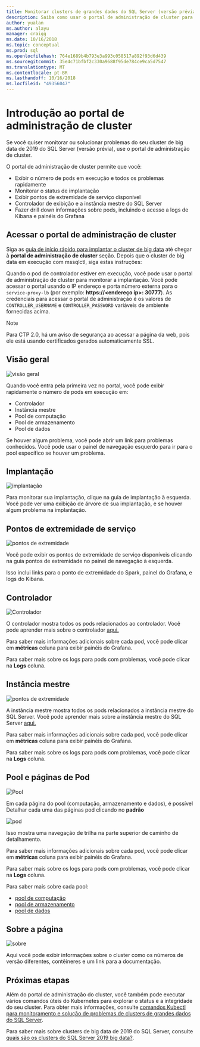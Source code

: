 ```yaml
---
title: Monitorar clusters de grandes dados do SQL Server (versão prévia) com o portal de administração de cluster | Microsoft Docs
description: Saiba como usar o portal de administração de cluster para monitorar clusters do SQL Server 2019 big data (visualização).
author: yualan
ms.author: alayu
manager: craigg
ms.date: 10/16/2018
ms.topic: conceptual
ms.prod: sql
ms.openlocfilehash: 764e1689b4b793e3a993c058517a892f93d6d439
ms.sourcegitcommit: 35e4c71bfbf2c330a9688f95de784ce9ca5d7547
ms.translationtype: MT
ms.contentlocale: pt-BR
ms.lasthandoff: 10/16/2018
ms.locfileid: "49356047"
---
```

# <a name="introduction-to-the-cluster-administration-portal"></a>Introdução ao portal de administração de cluster

Se você quiser monitorar ou solucionar problemas do seu cluster de big data de 2019 do SQL Server (versão prévia), use o portal de administração de cluster.

O portal de administração de cluster permite que você:
- Exibir o número de pods em execução e todos os problemas rapidamente
- Monitorar o status de implantação
- Exibir pontos de extremidade de serviço disponível
- Controlador de exibição e a instância mestre do SQL Server
- Fazer drill down informações sobre pods, incluindo o acesso a logs de Kibana e painéis do Grafana

## <a name="access-the-cluster-administration-portal"></a>Acessar o portal de administração de cluster

Siga as [guia de início rápido para implantar o cluster de big data](quickstart-big-data-cluster-deploy.md) até chegar à **portal de administração de cluster** seção. Depois que o cluster de big data em execução com mssqlctl, siga estas instruções:

Quando o pod de controlador estiver em execução, você pode usar o portal de administração de cluster para monitorar a implantação. Você pode acessar o portal usando o IP endereço e porta número externa para o `service-proxy-lb` (por exemplo: **https://\<endereço ip\>: 30777**). As credenciais para acessar o portal de administração é os valores de `CONTROLLER_USERNAME` e `CONTROLLER_PASSWORD` variáveis de ambiente fornecidas acima.

> [!NOTE]
> Para CTP 2.0, há um aviso de segurança ao acessar a página da web, pois ele está usando certificados gerados automaticamente SSL.

## <a name="overview"></a>Visão geral

![visão geral](./media/cluster-admin-portal/portal-overview.png)

Quando você entra pela primeira vez no portal, você pode exibir rapidamente o número de pods em execução em:
- Controlador
- Instância mestre
- Pool de computação
- Pool de armazenamento
- Pool de dados

Se houver algum problema, você pode abrir um link para problemas conhecidos. Você pode usar o painel de navegação esquerdo para ir para o pool específico se houver um problema.

## <a name="deployment"></a>Implantação

![implantação](./media/cluster-admin-portal/portal-deployment.png)

Para monitorar sua implantação, clique na guia de implantação à esquerda. Você pode ver uma exibição de árvore de sua implantação, e se houver algum problema na implantação.

## <a name="service-endpoints"></a>Pontos de extremidade de serviço

![pontos de extremidade](./media/cluster-admin-portal/portal-endpoints.png)

Você pode exibir os pontos de extremidade de serviço disponíveis clicando na guia pontos de extremidade no painel de navegação à esquerda.

Isso inclui links para o ponto de extremidade do Spark, painel do Grafana, e logs do Kibana.

## <a name="controller"></a>Controlador

![Controlador](./media/cluster-admin-portal/portal-controller.png)

O controlador mostra todos os pods relacionados ao controlador. Você pode aprender mais sobre o controlador [aqui.](concept-controller.md)

Para saber mais informações adicionais sobre cada pod, você pode clicar em **métricas** coluna para exibir painéis do Grafana.

Para saber mais sobre os logs para pods com problemas, você pode clicar na **Logs** coluna.

## <a name="master-instance"></a>Instância mestre

![pontos de extremidade](./media/cluster-admin-portal/portal-master.png)

A instância mestre mostra todos os pods relacionados a instância mestre do SQL Server. Você pode aprender mais sobre a instância mestre do SQL Server [aqui.](concept-master-instance.md)

Para saber mais informações adicionais sobre cada pod, você pode clicar em **métricas** coluna para exibir painéis do Grafana.

Para saber mais sobre os logs para pods com problemas, você pode clicar na **Logs** coluna.

## <a name="pool-and-pod-pages"></a>Pool e páginas de Pod

![Pool](./media/cluster-admin-portal/portal-data-pool.png)

Em cada página do pool (computação, armazenamento e dados), é possível Detalhar cada uma das páginas pod clicando no **padrão**

![pod](./media/cluster-admin-portal/portal-data-default-pool.png)

Isso mostra uma navegação de trilha na parte superior de caminho de detalhamento.

Para saber mais informações adicionais sobre cada pod, você pode clicar em **métricas** coluna para exibir painéis do Grafana.

Para saber mais sobre os logs para pods com problemas, você pode clicar na **Logs** coluna.

Para saber mais sobre cada pool:
- [pool de computação](concept-compute-pool.md)
- [pool de armazenamento](concept-storage-pool.md)
- [pool de dados](concept-data-pool.md)

## <a name="about-page"></a>Sobre a página

![sobre](./media/cluster-admin-portal/portal-about.png)

Aqui você pode exibir informações sobre o cluster como os números de versão diferentes, contêineres e um link para a documentação.

## <a name="next-steps"></a>Próximas etapas

Além do portal de administração do cluster, você também pode executar vários comandos úteis do Kubernetes para explorar o status e a integridade do seu cluster. Para obter mais informações, consulte [comandos Kubectl para monitoramento e solução de problemas de clusters de grandes dados do SQL Server](cluster-troubleshooting-commands.md).

Para saber mais sobre clusters de big data de 2019 do SQL Server, consulte [quais são os clusters do SQL Server 2019 big data?](big-data-cluster-overview.md).
